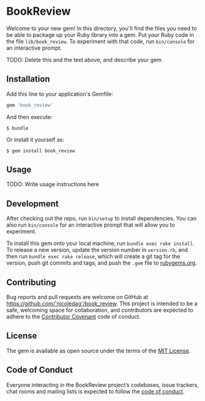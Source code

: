 # BookReview

Welcome to your new gem! In this directory, you'll find the files you need to be able to package up your Ruby library into a gem. Put your Ruby code in the file `lib/book_review`. To experiment with that code, run `bin/console` for an interactive prompt.

TODO: Delete this and the text above, and describe your gem

## Installation

Add this line to your application's Gemfile:

```ruby
gem 'book_review'
```

And then execute:

    $ bundle

Or install it yourself as:

    $ gem install book_review

## Usage

TODO: Write usage instructions here

## Development

After checking out the repo, run `bin/setup` to install dependencies. You can also run `bin/console` for an interactive prompt that will allow you to experiment.

To install this gem onto your local machine, run `bundle exec rake install`. To release a new version, update the version number in `version.rb`, and then run `bundle exec rake release`, which will create a git tag for the version, push git commits and tags, and push the `.gem` file to [rubygems.org](https://rubygems.org).

## Contributing

Bug reports and pull requests are welcome on GitHub at https://github.com/'nicoledag'/book_review. This project is intended to be a safe, welcoming space for collaboration, and contributors are expected to adhere to the [Contributor Covenant](http://contributor-covenant.org) code of conduct.

## License

The gem is available as open source under the terms of the [MIT License](https://opensource.org/licenses/MIT).

## Code of Conduct

Everyone interacting in the BookReview project’s codebases, issue trackers, chat rooms and mailing lists is expected to follow the [code of conduct](https://github.com/'nicoledag'/book_review/blob/master/CODE_OF_CONDUCT.md).
